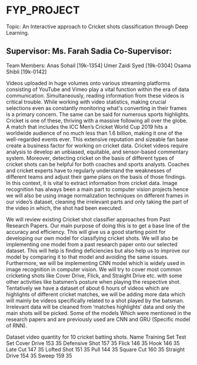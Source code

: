 # FYP_PROJECT


Topic:
An Interactive approach to Cricket shots classification through Deep Learning.


Supervisor:
Ms. Farah Sadia
Co-Supervisor:
-

Team Members:
Anas Sohail [19k-1354]
Umer Zaidi Syed [19k-0304]
Osama Shibli [19k-0142]


Videos uploaded in huge volumes onto various streaming platforms consisting of YouTube and Vimeo play a vital function within the era of data communication. Simultaneously, reading information from these videos is critical trouble. While working with video statistics, making crucial selections even as constantly monitoring what's converting in their frames is a primary concern. The same can be said for numerous sports highlights. Cricket is one of these, thriving with a massive following all over the globe. A match that includes the ICC Men’s Cricket World Cup 2019 hits a worldwide audience of no much less than 1.6 billion, making it one of the well-regarded events ever. This extensive reputation and sizeable fan base create a business factor for working on cricket data. Cricket videos require analysis to develop an unbiased, equitable, and sensor-based commentary system. 
Moreover, detecting cricket on the basis of different types of cricket shots can be helpful for both coaches and sports analysts. Coaches and cricket experts have to regularly understand the weaknesses of different teams and adjust their game plans on the basis of those findings. In this context, it is vital to extract information from cricket data. Image recognition has always been a main part to computer vision projects hence we will also be using image normalization techniques on different frames in our video’s dataset, cleaning the irrelevant parts and only taking the part of the video in which, the shot had been executed. 



We will review existing Cricket shot classifier approaches from Past Research Papers. Our main purpose of doing this is to get a base line of the accuracy and efficiency. This will give us a good starting point for developing our own model for classifying cricket shots. We will also be implementing one model from a past research paper onto our selected dataset. This will help is finding deficiencies but also help us to improve our model by comparing it to that model and avoiding the same issues. Furthermore, we will be implementing CNN model which is widely used in image recognition in computer vision.
We will try to cover most common cricketing shots like Cover Drive, Flick, and Straight Drive etc. with some other activities like batsmen’s posture when playing the respective shot.
Tentatively we have a dataset of about 6 hours of videos which are highlights of different cricket matches, we will be adding more data which will mainly be videos specifically related to a shot played by the batsman. Irrelevant data will be cleaned from ‘matches highlights’ data and only the main shots will be picked.
Some of the models Which were mentioned in the research papers and are previously used are CNN and GRU (Specific model of RNN).


Dataset video quantity for 10 cricket batting shots.
Name            Training Set    Test Set
Cover Drive         153         35
Defensive Shot      157         35
Flick               146         35
Hook                146         35
Late Cut            147         35
Lofted Shot         151         35
Pull                144         35
Square Cut          160         35
Straight Drive      154         35
Sweep               159         35
